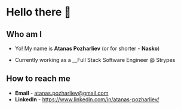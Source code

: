 # Hello there 👋
## Who am I

- Yo! My name is __Atanas Pozharliev__ (or for shorter - __Nasko__)

- Currently working as a __Full Stack Software Engineer @ Strypes

## How to reach me

- __Email__ - atanas.pozharliev@gmail.com
- __LinkedIn__ - https://www.linkedin.com/in/atanas-pozharliev/
